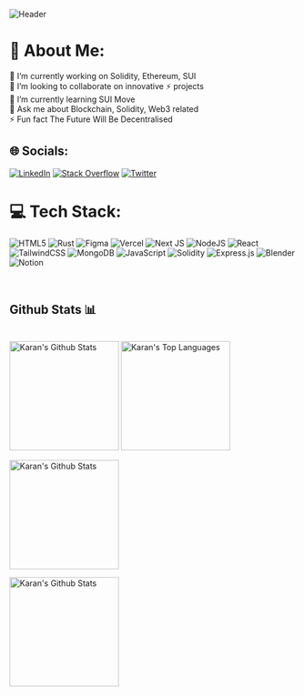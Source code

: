 ![Header](https://bafybeihtylicpfip52fpqxgtx3pgdm7m72slgvwda5serqahcxq2xvv7qy.ipfs.w3s.link/Final%20scr.png)

<!--### Hi there 👋 -->

# 💫 About Me:

🔭 I’m currently working on Solidity, Ethereum, SUI <br>👯 I’m looking to collaborate on innovative ⚡️ projects<br>🌱 I’m currently learning SUI Move<br>💬 Ask me about Blockchain, Solidity, Web3 related<br>⚡ Fun fact The Future Will Be Decentralised

## 🌐 Socials:

[![LinkedIn](https://img.shields.io/badge/LinkedIn-%230077B5.svg?logo=linkedin&logoColor=white)](https://linkedin.com/in/KaranGoraniya)
[![Stack Overflow](https://img.shields.io/badge/-Stackoverflow-FE7A16?logo=stack-overflow&logoColor=white)](https://stackoverflow.com/users/19672400)
[![Twitter](https://img.shields.io/badge/Twitter-%231DA1F2.svg?logo=Twitter&logoColor=white)](https://twitter.com/GORANIAKARAN)

# 💻 Tech Stack:

![HTML5](https://img.shields.io/badge/html5-%23E34F26.svg?style=for-the-badge&logo=html5&logoColor=white)
![Rust](https://img.shields.io/badge/rust-%23000000.svg?style=for-the-badge&logo=rust&logoColor=white)
![Figma](https://img.shields.io/badge/figma-%23F24E1E.svg?style=for-the-badge&logo=figma&logoColor=white)
![Vercel](https://img.shields.io/badge/vercel-%23000000.svg?style=for-the-badge&logo=vercel&logoColor=white)
![Next JS](https://img.shields.io/badge/Next-black?style=for-the-badge&logo=next.js&logoColor=white)
![NodeJS](https://img.shields.io/badge/node.js-6DA55F?style=for-the-badge&logo=node.js&logoColor=white)
![React](https://img.shields.io/badge/react-%2320232a.svg?style=for-the-badge&logo=react&logoColor=%2361DAFB)
![TailwindCSS](https://img.shields.io/badge/tailwindcss-%2338B2AC.svg?style=for-the-badge&logo=tailwind-css&logoColor=white)
![MongoDB](https://img.shields.io/badge/MongoDB-%234ea94b.svg?style=for-the-badge&logo=mongodb&logoColor=white)
![JavaScript](https://img.shields.io/badge/javascript-%23323330.svg?style=for-the-badge&logo=javascript&logoColor=%23F7DF1E)
![Solidity](https://img.shields.io/badge/Solidity-%23363636.svg?style=for-the-badge&logo=solidity&logoColor=white)
![Express.js](https://img.shields.io/badge/express.js-%23404d59.svg?style=for-the-badge&logo=express&logoColor=%2361DAFB)
![Blender](https://img.shields.io/badge/blender-%23F5792A.svg?style=for-the-badge&logo=blender&logoColor=white)
![Notion](https://img.shields.io/badge/Notion-%23000000.svg?style=for-the-badge&logo=notion&logoColor=white)

&nbsp;
&nbsp;

## Github Stats 📊

<!-- Two div -->

  <br/>
    <a href="https://github.com/karangoraniya/github-readme-stats"><img alt="Karan's Github Stats" src="https://github-readme-stats.vercel.app/api?username=karangoraniya&theme=tokyonight&hide_border=false&include_all_commits=true&count_private=true" height="192px"/></a>
  <a href="https://github.com/karangoraniya/github-readme-stats"><img alt="Karan's Top Languages" src="https://github-readme-stats.vercel.app/api/top-langs/?username=karangoraniya&theme=tokyonight&hide_border=false&include_all_commits=true&count_private=true&layout=compact" height="192px"/></a>
  <br/>
  
  <a href="https://github.com/karangoraniya/github-readme-stats"><img alt="Karan's Github Stats" src="https://github-readme-streak-stats.herokuapp.com/?user=karangoraniya&theme=tokyonight&hide_border=false" height="192px"/></a>
  
  
  <a href="https://github.com/karangoraniya/github-readme-stats"><img alt="Karan's Github Stats" src="http://github-profile-summary-cards.vercel.app/api/cards/profile-details?username=karangoraniya&theme=tokyonight" height="192px"/></a>

<!-- ## Snaky

<p align="center">
<img src="https://github.com/VishwaGauravIn/VishwaGauravIn/blob/output/github-contribution-grid-snake.svg">
</p> -->
